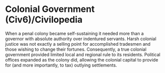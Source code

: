 # Colonial Government (Civ6)/Civilopedia

When a penal colony became self-sustaining it needed more than a governor with absolute authority over indentured servants. Harsh colonial justice was not exactly a selling point for accomplished tradesmen and those wishing to change their fortunes. Consequently, a true colonial government provided limited local and regional rule to its residents. Political offices expanded as the colony did, allowing the colonial capital to provide for (and more importantly, to tax) outlying settlements.